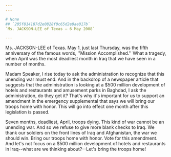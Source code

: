 ```yaml
---
---

# None
## `205f814187d2e0828f0c65d2e0ae017b`
`Ms. JACKSON-LEE of Texas — 6 May 2008`

---
```



Ms. JACKSON-LEE of Texas. May 1, just last Thursday, was the fifth 
anniversary of the famous words, ''Mission Accomplished.'' What a 
tragedy, when April was the most deadliest month in Iraq that we have 
seen in a number of months.

Madam Speaker, I rise today to ask the administration to recognize 
that this unending war must end. And in the backdrop of a newspaper 
article that suggests that the administration is looking at a $500 
million development of hotels and restaurants and amusement parks in 
Baghdad, I ask the administration, do they get it? That's why it's 
important for us to support an amendment in the emergency supplemental 
that says we will bring our troops home with honor. This will go into 
effect one month after this legislation is passed.

Seven months, deadliest, April, troops dying. This kind of war cannot 
be an unending war. And so we refuse to give more blank checks to Iraq. 
We thank our soldiers on the front lines of Iraq and Afghanistan, the 
war we should win. Bring our troops home with honor. Vote for this 
amendment. And let's not focus on a $500 million development of hotels 
and restaurants in Iraq--what are we thinking about?--Let's bring the 
troops home!
